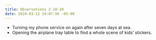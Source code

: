 ```yaml
---
title: Observations 2-10-20
date: 2020-03-12 19:07:56 -05:00
---
```


- Turning my phone service on again after seven days at sea.
- Opening the airplane tray table to find a whole scene of kids’ stickers.